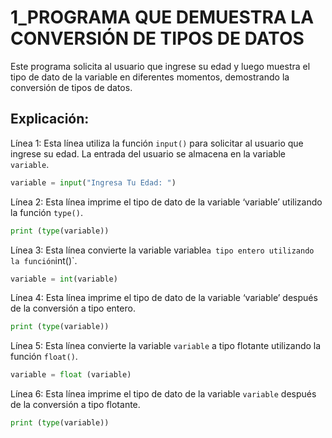 # 1_PROGRAMA QUE DEMUESTRA LA CONVERSIÓN DE TIPOS DE DATOS
Este programa solicita al usuario que ingrese su edad y luego muestra el tipo de dato de la variable en diferentes momentos, demostrando la conversión de tipos de datos.

## Explicación:

Línea 1: Esta línea utiliza la función `input()` para solicitar al usuario que ingrese su edad. La entrada del usuario se almacena en la variable `variable`.

```python
variable = input("Ingresa Tu Edad: ")
```

Línea 2: Esta línea imprime el tipo de dato de la variable ‘variable’ utilizando la función `type()`.

```python
print (type(variable))
```

Línea 3: Esta línea convierte la variable variable` a tipo entero utilizando la función `int()`.

```python
variable = int(variable)
```

Línea 4: Esta línea imprime el tipo de dato de la variable ‘variable’ después de la conversión a tipo entero.

```python
print (type(variable))
```

Línea 5: Esta línea convierte la variable `variable` a tipo flotante utilizando la función `float()`.

```python
variable = float (variable)
```

Línea 6: Esta línea imprime el tipo de dato de la variable `variable` después de la conversión a tipo flotante.

```python
print (type(variable))
```
